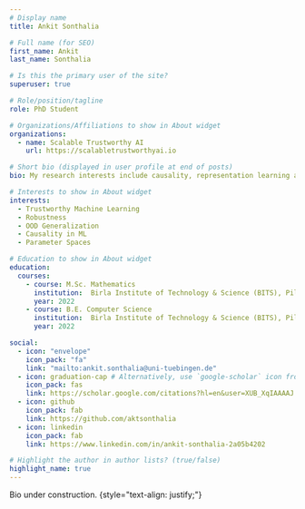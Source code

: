 ```yaml
---
# Display name
title: Ankit Sonthalia

# Full name (for SEO)
first_name: Ankit
last_name: Sonthalia

# Is this the primary user of the site?
superuser: true

# Role/position/tagline
role: PhD Student

# Organizations/Affiliations to show in About widget
organizations:
  - name: Scalable Trustworthy AI
    url: https://scalabletrustworthyai.io

# Short bio (displayed in user profile at end of posts)
bio: My research interests include causality, representation learning and OOD generalization.

# Interests to show in About widget
interests:
  - Trustworthy Machine Learning
  - Robustness
  - OOD Generalization 
  - Causality in ML
  - Parameter Spaces

# Education to show in About widget
education:
  courses:
    - course: M.Sc. Mathematics
      institution:  Birla Institute of Technology & Science (BITS), Pilani
      year: 2022
    - course: B.E. Computer Science
      institution:  Birla Institute of Technology & Science (BITS), Pilani
      year: 2022

social:
  - icon: "envelope"
    icon_pack: "fa"
    link: "mailto:ankit.sonthalia@uni-tuebingen.de"
  - icon: graduation-cap # Alternatively, use `google-scholar` icon from `ai` icon pack
    icon_pack: fas
    link: https://scholar.google.com/citations?hl=en&user=XUB_XqIAAAAJ
  - icon: github
    icon_pack: fab
    link: https://github.com/aktsonthalia
  - icon: linkedin
    icon_pack: fab
    link: https://www.linkedin.com/in/ankit-sonthalia-2a05b4202

# Highlight the author in author lists? (true/false)
highlight_name: true
---
```


Bio under construction.
{style="text-align: justify;"}